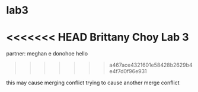 # lab3
<<<<<<< HEAD
Brittany Choy Lab 3
=======
partner: meghan e donohoe 
hello
>>>>>>> a467ace4321601e58428b2629b4e4f7d0f96e931

this may cause merging conflict
trying to cause another merge conflict